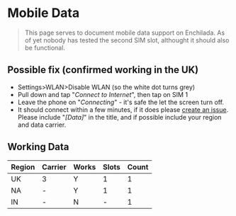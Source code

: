 # Mobile Data

> This page serves to document mobile data support on Enchilada.
> As of yet nobody has tested the second SIM slot, althought it should also be functional.

## Possible fix (confirmed working in the UK)

* Settings>WLAN>Disable WLAN (so the white dot turns grey)
* Pull down and tap "*Connect to Internet*", then tap on SIM 1
* Leave the phone on "*Connecting*" - it's safe the let the screen turn off.
* It should connect within a few minutes, if it does please [create an issue](https://github.com/sailfish-oneplus6/sf-enchilada/issues/new).
Please include "*[Data]*" in the title, and if possible include your region and data carrier.

## Working Data

| Region | Carrier | Works | Slots | Count |
|--------|---------|-------|-------|-------|
|   UK   |    3    |   Y   |   1   |   1   |
|   NA   |    -    |   Y   |   1   |   1   |
|   IN   |    -    |   N   |   -   |   1   |
